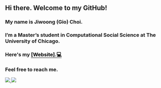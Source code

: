 ## Hi there. Welcome to my GitHub!
### My name is Jiwoong (Gio) Choi. 
### I’m a Master’s student in Computational Social Science at The University of Chicago.


### Here's my <a href="https://gio-choi.github.io" style ="color: black;text-decoration: none; border-bottom: 1px solid #000"> [Website].💻</a>
### Feel free to reach me.    
 <a href="mailto:jiwung22@gmail.com"> <img src="https://img.shields.io/badge/jiwung22@gmail.com-%23D14836.svg?&style=for-the-badge&logo=gmail&logoColor=white"> </a> <a href="https://www.linkedin.com/in/giochoi22/"> <img src="https://img.shields.io/badge/Gio Choi-%230077B5.svg?&style=for-the-badge&logo=linkedin&logoColor=white" ></a>   


<!-- ### Tools I work upon : 🛠 -->

<!-- <img src="https://img.shields.io/badge/c++%20-%2300599C.svg?&style=for-the-badge&logo=c%2B%2B&logoColor=white">   <img src="https://img.shields.io/badge/python%20-%2314354C.svg?&style=for-the-badge&logo=python&logoColor=white">   <img src="https://img.shields.io/badge/javascript%20-%23323330.svg?&style=for-the-badge&logo=javascript&logoColor=%23F7DF1E">   <img src="https://img.shields.io/badge/html5%20-%23E34F26.svg?&style=for-the-badge&logo=html5&logoColor=white">   <img src="https://img.shields.io/badge/css3%20-%231572B6.svg?&style=for-the-badge&logo=css3&logoColor=white">   <img src="https://img.shields.io/badge/react%20-%2320232a.svg?&style=for-the-badge&logo=react&logoColor=%2361DAFB">   <img src="https://img.shields.io/badge/bootstrap%20-%23563D7C.svg?&style=for-the-badge&logo=bootstrap&logoColor=white">   <img src="https://img.shields.io/badge/git%20-%23F05033.svg?&style=for-the-badge&logo=git&logoColor=white"/>   <img src="http://img.shields.io/badge/-VS%20Code-000000?style=for-the-badge&logo=Visual-studio-code&logoColor=blue"> -->

<!-- <img src="https://github-readme-stats.vercel.app/api?username=Gio-Choi&show_icons=true&title_color=03fc90&icon_color=03fc90&text_color=03fc90&bg_color=002b19"> -->
